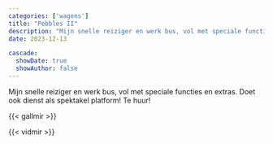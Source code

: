 ```yaml
---
categories: ['wagens']
title: "Pebbles II"
description: "Mijn snelle reiziger en werk bus, vol met speciale functies en extras. Doet ook dienst als spektakel platform!"
date: 2023-12-13

cascade:
  showDate: true
  showAuthor: false
---
```


Mijn snelle reiziger en werk bus, vol met speciale functies en extras. Doet ook dienst als spektakel platform! Te huur!

{{< gallmir >}}

{{< vidmir >}}

